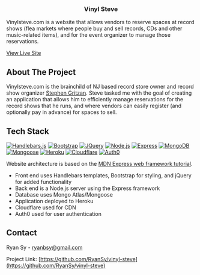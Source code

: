   <h3 align="center">Vinyl Steve</h3>

  <p>
    Vinylsteve.com is a website that allows vendors to reserve spaces at record shows (flea markets where people buy and sell records, CDs and other music-related items), and for the event organizer to manage those reservations.
  </p>

  <p>
    <a href="https://www.vinylsteve.com/">View Live Site</a>
  </p>
</div>
  


## About The Project
Vinylsteve.com is the brainchild of NJ based record store owner and record show organizer [Stephen Gritzan](https://www.linkedin.com/in/stephen-gritzan-6a5281a5/). Steve tasked me with the goal of creating an application that allows him to efficiently manage reservations for the record shows that he runs, and where vendors can easily register (and optionally pay in advance) for spaces to sell.


## Tech Stack

[![Handlebars.js][Handlebars.js]][Handlebars-url]
[![Bootstrap][Bootstrap]][Bootstrap-url]
[![JQuery][JQuery]][JQuery-url]
[![Node.js][Node.js]][Node.js-url]
[![Express][Express]][Express-url]
[![MongoDB][MongoDB]][MongoDB-url]
[![Mongoose][Mongoose]][Mongoose-url]
[![Heroku][Heroku]][Heroku-url]
[![Cloudflare][Cloudflare]][Cloudflare-url]
[![Auth0][Auth0]][Auth0-url]

Website architecture is based on the [MDN Express web framework tutorial][MDN-url].

* Front end uses Handlebars templates, Bootstrap for styling, and jQuery for added functionality
* Back end is a Node.js server using the Express framework
* Database uses Mongo Atlas/Mongoose
* Application deployed to Heroku
* Cloudflare used for CDN
* Auth0 used for user authentication

## Contact

Ryan Sy - ryanbsy@gmail.com

Project Link: [https://github.com/RyanSy/vinyl-steve](https://github.com/RyanSy/vinyl-steve)



<!-- MARKDOWN LINKS & IMAGES -->
[Handlebars.js]: https://img.shields.io/badge/Handlebars.js-000?logo=handlebarsdotjs&logoColor=fff&style=for-the-badge
[Handlebars-url]: https://handlebarsjs.com/
[Bootstrap]: https://img.shields.io/badge/Bootstrap-563D7C?style=for-the-badge&logo=bootstrap&logoColor=white
[Bootstrap-url]: https://getbootstrap.com
[JQuery]: https://img.shields.io/badge/jQuery-0769AD?style=for-the-badge&logo=jquery&logoColor=white
[JQuery-url]: https://jquery.com
[Node.js]: https://img.shields.io/badge/Node.js-5FA04E?logo=nodedotjs&logoColor=fff&style=for-the-badge
[Node.js-url]: https://nodejs.org/en
[Express]: https://img.shields.io/badge/Express-000?logo=express&logoColor=fff&style=for-the-badge
[Express-url]: https://expressjs.com/
[MongoDB]: https://img.shields.io/badge/MongoDB-47A248?logo=mongodb&logoColor=fff&style=for-the-badge
[MongoDB-url]:https://www.mongodb.com/
[Mongoose]: https://img.shields.io/badge/Mongoose-800?logo=mongoose&logoColor=fff&style=for-the-badge
[Mongoose-url]: https://mongoosejs.com/
[Heroku]: https://img.shields.io/badge/Heroku-430098?logo=heroku&logoColor=fff&style=for-the-badge
[Heroku-url]: https://www.heroku.com/
[Cloudflare]: https://img.shields.io/badge/Cloudflare-F38020?logo=cloudflare&logoColor=fff&style=for-the-badge
[Cloudflare-url]: https://www.cloudflare.com/
[Auth0]: https://img.shields.io/badge/Auth0-EB5424?logo=auth0&logoColor=fff&style=for-the-badge
[Auth0-url]: https://auth0.com/
[MDN-url]: https://developer.mozilla.org/en-US/docs/Learn_web_development/Extensions/Server-side/Express_Nodejs/Tutorial_local_library_website
